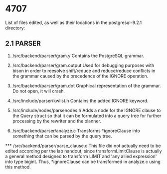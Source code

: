 4707
====
List of files edited, as well as their locations in the postgresql-9.2.1 
directory:

## 2.1 PARSER

1. /src/backend/parser/gram.y
	Contains the PostgreSQL grammar.
	
2. /src/backend/parser/gram.output
	Used for debugging purposes with bison in order to reesolve
	shift/reduce and reduce/reduce conflicts in the grammar caused
	by the precedence of the IGNORE operation. 
	
3. /src/backend/parser/gram.dot
	Graphical representation of the grammar. Do not open, it will crash.
	
4. /src/include/parser/kwlist.h
	Contains the added IGNORE keyword.
	
5. /src/include/nodes/parsenodes.h
	Adds a node for the IGNORE clause to the Query struct so that it can 
	be formulated into a query tree for further processing by the 
	rewriter and the planner. 
	
6. /src/backend/parser/analyze.c
	Transforms *ignoreClause into something that can be parsed by the 
	query tree.

*** /src/backend/parser/parse_clause.c
	This file did not actually need to be edited according per the lab
	handout, since transformLimitClause is actually a general method
	designed to transform LIMIT and 'any allied expression' into type 
	bigint. Thus, *ignoreClause can be transformed in analyze.c using
	this method.
